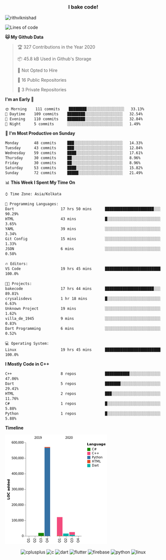 <h3 align="center">I bake code!</h3>

<p align="left"> <img src="https://komarev.com/ghpvc/?username=rithviknishad" alt="rithviknishad" /> </p>

<!--START_SECTION:waka-->
![Lines of code](https://img.shields.io/badge/From%20Hello%20World%20I%27ve%20Written-23.2%20million%20lines%20of%20code-blue)

**🐱 My Github Data** 

> 🏆 327 Contributions in the Year 2020
 > 
> 📦 45.8 kB Used in Github's Storage 
 > 
> 🚫 Not Opted to Hire
 > 
> 📜 16 Public Repositories
 > 
> 🔑 3 Private Repositories 

**I'm an Early 🐤** 

```text
🌞 Morning    111 commits    ████████░░░░░░░░░░░░░░░░░   33.13% 
🌆 Daytime    109 commits    ████████░░░░░░░░░░░░░░░░░   32.54% 
🌃 Evening    110 commits    ████████░░░░░░░░░░░░░░░░░   32.84% 
🌙 Night      5 commits      ░░░░░░░░░░░░░░░░░░░░░░░░░   1.49%

```
📅 **I'm Most Productive on Sunday** 

```text
Monday       48 commits     ███░░░░░░░░░░░░░░░░░░░░░░   14.33% 
Tuesday      43 commits     ███░░░░░░░░░░░░░░░░░░░░░░   12.84% 
Wednesday    59 commits     ████░░░░░░░░░░░░░░░░░░░░░   17.61% 
Thursday     30 commits     ██░░░░░░░░░░░░░░░░░░░░░░░   8.96% 
Friday       30 commits     ██░░░░░░░░░░░░░░░░░░░░░░░   8.96% 
Saturday     53 commits     ████░░░░░░░░░░░░░░░░░░░░░   15.82% 
Sunday       72 commits     █████░░░░░░░░░░░░░░░░░░░░   21.49%

```


📊 **This Week I Spent My Time On** 

```text
⌚︎ Time Zone: Asia/Kolkata

💬 Programming Languages: 
Dart                     17 hrs 50 mins      ██████████████████████░░░   90.29% 
HTML                     43 mins             █░░░░░░░░░░░░░░░░░░░░░░░░   3.65% 
YAML                     39 mins             ░░░░░░░░░░░░░░░░░░░░░░░░░   3.34% 
Git Config               15 mins             ░░░░░░░░░░░░░░░░░░░░░░░░░   1.33% 
JSON                     6 mins              ░░░░░░░░░░░░░░░░░░░░░░░░░   0.58%

🔥 Editors: 
VS Code                  19 hrs 45 mins      █████████████████████████   100.0%

🐱‍💻 Projects: 
bakecode                 17 hrs 44 mins      ██████████████████████░░░   89.81% 
crysalisdevs             1 hr 18 mins        █░░░░░░░░░░░░░░░░░░░░░░░░   6.63% 
Unknown Project          19 mins             ░░░░░░░░░░░░░░░░░░░░░░░░░   1.62% 
villa_de_1945            9 mins              ░░░░░░░░░░░░░░░░░░░░░░░░░   0.83% 
Dart Programming         6 mins              ░░░░░░░░░░░░░░░░░░░░░░░░░   0.52%

💻 Operating System: 
Linux                    19 hrs 45 mins      █████████████████████████   100.0%

```

**I Mostly Code in C++** 

```text
C++                      8 repos             ███████████░░░░░░░░░░░░░░   47.06% 
Dart                     5 repos             ███████░░░░░░░░░░░░░░░░░░   29.41% 
HTML                     2 repos             ███░░░░░░░░░░░░░░░░░░░░░░   11.76% 
C#                       1 repos             █░░░░░░░░░░░░░░░░░░░░░░░░   5.88% 
Python                   1 repos             █░░░░░░░░░░░░░░░░░░░░░░░░   5.88%

```


**Timeline**

![Chart not found](https://github.com/rithviknishad/rithviknishad/blob/master/charts/bar_graph.png) 


<!--END_SECTION:waka-->

<p align="center">
  <img src="https://devicons.github.io/devicon/devicon.git/icons/cplusplus/cplusplus-original.svg" alt="cplusplus" width="30" height="30"/>
  <img src="https://devicons.github.io/devicon/devicon.git/icons/c/c-original.svg" alt="c" width="30" height="30"/>
  <img src="https://www.vectorlogo.zone/logos/dartlang/dartlang-icon.svg" alt="dart" width="30" height="30"/>
  <img src="https://www.vectorlogo.zone/logos/flutterio/flutterio-icon.svg" alt="flutter" width="30" height="30"/> 
  <img src="https://www.vectorlogo.zone/logos/firebase/firebase-icon.svg" alt="firebase" width="30" height="30"/> 
  <img src="https://devicons.github.io/devicon/devicon.git/icons/python/python-original.svg" alt="python" width="30" height="30"/> 
  <img src="https://devicons.github.io/devicon/devicon.git/icons/linux/linux-original.svg" alt="linux" width="30" height="30"/> 
</p>
